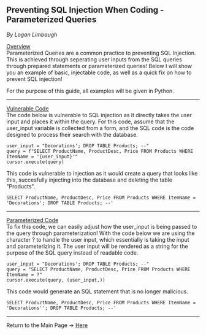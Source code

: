 
## Preventing SQL Injection When Coding - Parameterized Queries
*By Logan Limbaugh*

<ins>Overview</ins><br>
Parameterized Queries are a common practice to preventing SQL Injection. This is achieved through seperating user inputs from the SQL queries through prepared statements or parameterized queries! Below I will show you an example of basic, injectable code, as well as a quick fix on how to prevent SQL injection!

For the purpose of this guide, all examples will be given in Python.

---

<ins>Vulnerable Code</ins><br>
The code below is vulnerable to SQL injection as it directly takes the user input and places it within the query. For this code, assume that the user_input variable is collected from a form, and the SQL code is the code designed to process their search with the database.<br>


    user_input = "Decorations'; DROP TABLE Products; --"
	query = f"SELECT ProductName, ProductDesc, Price FROM Products WHERE ItemName = '{user_input}'"
	cursor.execute(query)

This code is vulnerable to injection as it would create a query that looks like this, succesfully injecting into the database and deleting the table "Products".<br>

    SELECT ProductName, ProductDesc, Price FROM Products WHERE ItemName = 'Decorations'; DROP TABLE Products; --'
    
---

<ins>Parameterized Code</ins><br>
To fix this code, we can easily adjust how the user_input is being passed to the query through parameterization! With the code below we are using the character ? to handle the user input, which essentially is taking the input and parameterizing it. The user input will be rendered as a string for the purpose of the SQL query instead of readable code.<br>

    user_input = "Decorations'; DROP TABLE Products; --"
    query = "SELECT ProductName, ProductDesc, Price FROM Products WHERE ItemName = ?"
	cursor.execute(query, (user_input,))

This code would generate an SQL statement that is no longer malicious.<br>

    SELECT ProductName, ProductDesc, Price FROM Products WHERE ItemName = 'Decorations''; DROP TABLE Products; --'

---

Return to the Main Page -> [Here](https://github.com/Loganhl/SQL-Injection-Prevention/blob/main/README.md)

